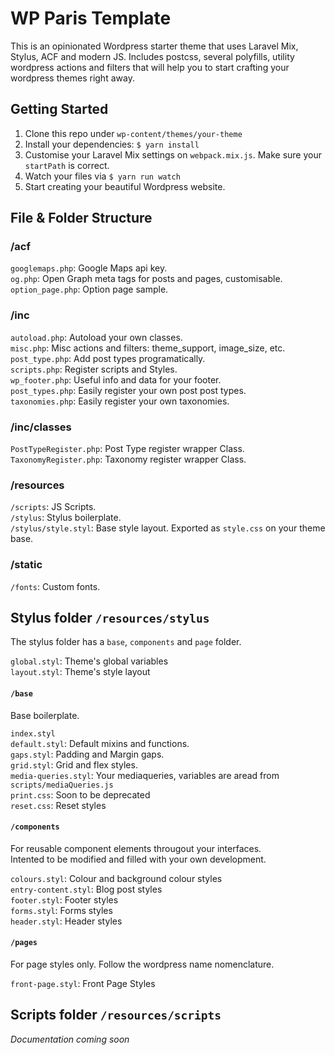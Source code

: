 # WP Paris Template 

This is an opinionated Wordpress starter theme that uses Laravel Mix, Stylus, ACF and modern JS. Includes postcss, several polyfills, utility wordpress actions and filters that will help you to start crafting your wordpress themes right away.

## Getting Started
1. Clone this repo under `wp-content/themes/your-theme`  
2. Install your dependencies: `$ yarn install`  
3. Customise your Laravel Mix settings on `webpack.mix.js`. Make sure your `startPath` is correct.
4. Watch your files via `$ yarn run watch`  
5. Start creating your beautiful Wordpress website.  

## File & Folder Structure

### /acf
`googlemaps.php`: Google Maps api key.  
`og.php`: Open Graph meta tags for posts and pages, customisable.  
`option_page.php`: Option page sample.  

### /inc
`autoload.php`: Autoload your own classes.  
`misc.php`: Misc actions and filters: theme_support, image_size, etc.  
`post_type.php`: Add post types programatically.  
`scripts.php`: Register scripts and Styles.  
`wp_footer.php`: Useful info and data for your footer.  
`post_types.php`: Easily register your own post post types.  
`taxonomies.php`: Easily register your own taxonomies.  

### /inc/classes
`PostTypeRegister.php`: Post Type register wrapper Class.  
`TaxonomyRegister.php`: Taxonomy register wrapper Class.  

### /resources
`/scripts`: JS Scripts.  
`/stylus`: Stylus boilerplate.  
`/stylus/style.styl`: Base style layout. Exported as `style.css` on your theme base.

### /static
`/fonts`: Custom fonts.  

## Stylus folder `/resources/stylus`
The stylus folder has a `base`, `components` and `page` folder.
  
`global.styl`: Theme's global variables  
`layout.styl`: Theme's style layout  

#### `/base`
Base boilerplate.
  
`index.styl`  
`default.styl`: Default mixins and functions.  
`gaps.styl`: Padding and Margin gaps.  
`grid.styl`: Grid and flex styles.  
`media-queries.styl`: Your mediaqueries, variables are aread from `scripts/mediaQueries.js`  
`print.css`: Soon to be deprecated  
`reset.css`: Reset styles

#### `/components`
For reusable component elements througout your interfaces.  
Intented to be modified and filled with your own development.  
  
`colours.styl`: Colour and background colour styles  
`entry-content.styl`: Blog post styles  
`footer.styl`: Footer styles  
`forms.styl`: Forms styles  
`header.styl`: Header styles  

#### `/pages`
For page styles only. Follow the wordpress name nomenclature.  
  
`front-page.styl`: Front Page Styles

## Scripts folder `/resources/scripts`

*Documentation coming soon*

